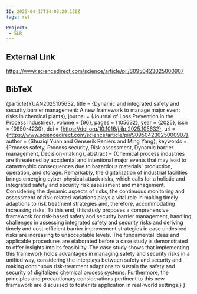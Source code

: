 ```yaml
---
ID: 2025-04-17T14:03:20.130Z
tags: ref

Project:
 - SLR
---
```

## External Link

https://www.sciencedirect.com/science/article/pii/S0950423025000907

## BibTeX

@article{YUAN2025105632, title = {Dynamic and integrated safety and security barrier management: A new framework to manage major event risks in chemical plants}, journal = {Journal of Loss Prevention in the Process Industries}, volume = {96}, pages = {105632}, year = {2025}, issn = {0950-4230}, doi = {https://doi.org/10.1016/j.jlp.2025.105632}, url = {https://www.sciencedirect.com/science/article/pii/S0950423025000907}, author = {Shuaiqi Yuan and Genserik Reniers and Ming Yang}, keywords = {Process safety, Process security, Risk assessment, Dynamic barrier management, Decision-making}, abstract = {Chemical process industries are threatened by accidental and intentional major events that may lead to catastrophic consequences due to hazardous materials' production, operation, and storage. Remarkably, the digitalization of industrial facilities brings emerging cyber-physical attack risks, which calls for a holistic and integrated safety and security risk assessment and management. Considering the dynamic aspects of risks, the continuous monitoring and assessment of risk-related variations plays a vital role in making timely adaptions to risk treatment strategies and, therefore, accommodating increasing risks. To this end, this study proposes a comprehensive framework for risk-based safety and security barrier management, handling challenges in assessing integrated safety and security risks and deriving timely and cost-efficient barrier improvement strategies in case undesired risks are increasing to unacceptable levels. The fundamental ideas and applicable procedures are elaborated before a case study is demonstrated to offer insights into its feasibility. The case study shows that implementing this framework holds advantages in managing safety and security risks in a unified way, considering the interplays between safety and security and making continuous risk-treatment adaptions to sustain the safety and security of digitalized chemical process systems. Furthermore, the principles and precautionary considerations pertinent to this new framework are discussed to foster its application in real-world settings.} }
